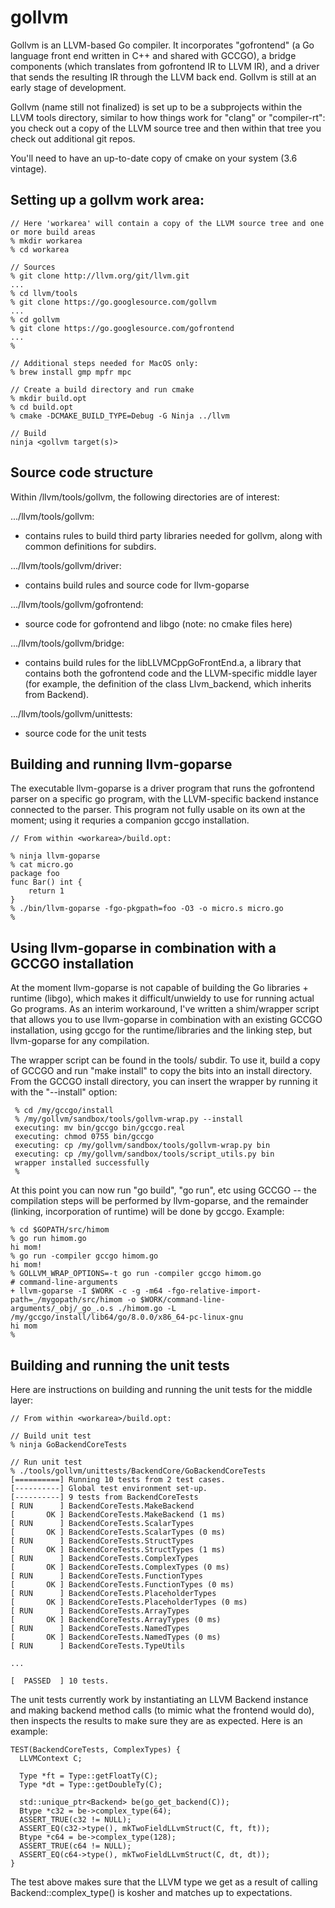 
# gollvm

Gollvm is an LLVM-based Go compiler. It incorporates "gofrontend" (a Go language front end written in C++ and shared with GCCGO), a bridge components (which translates from gofrontend IR to LLVM IR), and a driver that sends the resulting IR through the LLVM back end. Gollvm is still at an early stage of development.

Gollvm (name still not finalized) is set up to be a subprojects within the LLVM tools directory, similar to how things work for "clang" or "compiler-rt": you check out a copy of the LLVM source tree and then within that tree you check out additional git repos. 

You'll need to have an up-to-date copy of cmake on your system (3.6 vintage).

## Setting up a gollvm work area:

```
// Here 'workarea' will contain a copy of the LLVM source tree and one or more build areas
% mkdir workarea
% cd workarea

// Sources
% git clone http://llvm.org/git/llvm.git
...
% cd llvm/tools
% git clone https://go.googlesource.com/gollvm
...
% cd gollvm
% git clone https://go.googlesource.com/gofrontend
...
%

// Additional steps needed for MacOS only:
% brew install gmp mpfr mpc

// Create a build directory and run cmake
% mkdir build.opt
% cd build.opt
% cmake -DCMAKE_BUILD_TYPE=Debug -G Ninja ../llvm

// Build
ninja <gollvm target(s)>
```

## Source code structure

Within <workarea>/llvm/tools/gollvm, the following directories are of interest:

.../llvm/tools/gollvm:

 * contains rules to build third party libraries needed for gollvm, 
   along with common definitions for subdirs.
 
.../llvm/tools/gollvm/driver:

 * contains build rules and source code for llvm-goparse
 
.../llvm/tools/gollvm/gofrontend:

 * source code for gofrontend and libgo (note: no cmake files here)

.../llvm/tools/gollvm/bridge:

 * contains build rules for the libLLVMCppGoFrontEnd.a, a library that contains both the gofrontend code and the LLVM-specific middle layer (for example, the definition of the class Llvm_backend, which inherits from Backend).
 
.../llvm/tools/gollvm/unittests:

 * source code for the unit tests
 
## Building and running llvm-goparse

The executable llvm-goparse is a driver program that runs the gofrontend parser on a specific go program, with the LLVM-specific backend instance connected to the parser. This program not fully usable on its own at the moment; using it requries a companion gccgo installation. 

```
// From within <workarea>/build.opt:

% ninja llvm-goparse
% cat micro.go
package foo
func Bar() int {
	return 1
}
% ./bin/llvm-goparse -fgo-pkgpath=foo -O3 -o micro.s micro.go
% 
```

## Using llvm-goparse in combination with a GCCGO installation

At the moment llvm-goparse is not capable of building the Go libraries + runtime (libgo), which makes it difficult/unwieldy to use for running actual Go programs. As an interim workaround, I've written a shim/wrapper script that allows you to use llvm-goparse in combination with an existing GCCGO installation, using gccgo for the runtime/libraries and the linking step, but llvm-goparse for any compilation. 

The wrapper script can be found in the tools/ subdir. To use it, build a copy of GCCGO and run "make install" to copy the bits into an install directory. From the GCCGO install directory, you can insert the wrapper by running it with the "--install" option:

```
 % cd /my/gccgo/install
 % /my/gollvm/sandbox/tools/gollvm-wrap.py --install
 executing: mv bin/gccgo bin/gccgo.real
 executing: chmod 0755 bin/gccgo
 executing: cp /my/gollvm/sandbox/tools/gollvm-wrap.py bin
 executing: cp /my/gollvm/sandbox/tools/script_utils.py bin
 wrapper installed successfully
 %

```

At this point you can now run "go build", "go run", etc using GCCGO -- the compilation steps will be performed by llvm-goparse, and the remainder (linking, incorporation of runtime) will be done by gccgo. Example:

```
% cd $GOPATH/src/himom
% go run himom.go
hi mom!
% go run -compiler gccgo himom.go
hi mom!
% GOLLVM_WRAP_OPTIONS=-t go run -compiler gccgo himom.go
# command-line-arguments
+ llvm-goparse -I $WORK -c -g -m64 -fgo-relative-import-path=_/mygopath/src/himom -o $WORK/command-line-arguments/_obj/_go_.o.s ./himom.go -L /my/gccgo/install/lib64/go/8.0.0/x86_64-pc-linux-gnu
hi mom
%
```

## Building and running the unit tests

Here are instructions on building and running the unit tests for the middle layer:

```
// From within <workarea>/build.opt:

// Build unit test
% ninja GoBackendCoreTests 

// Run unit test
% ./tools/gollvm/unittests/BackendCore/GoBackendCoreTests
[==========] Running 10 tests from 2 test cases.
[----------] Global test environment set-up.
[----------] 9 tests from BackendCoreTests
[ RUN      ] BackendCoreTests.MakeBackend
[       OK ] BackendCoreTests.MakeBackend (1 ms)
[ RUN      ] BackendCoreTests.ScalarTypes
[       OK ] BackendCoreTests.ScalarTypes (0 ms)
[ RUN      ] BackendCoreTests.StructTypes
[       OK ] BackendCoreTests.StructTypes (1 ms)
[ RUN      ] BackendCoreTests.ComplexTypes
[       OK ] BackendCoreTests.ComplexTypes (0 ms)
[ RUN      ] BackendCoreTests.FunctionTypes
[       OK ] BackendCoreTests.FunctionTypes (0 ms)
[ RUN      ] BackendCoreTests.PlaceholderTypes
[       OK ] BackendCoreTests.PlaceholderTypes (0 ms)
[ RUN      ] BackendCoreTests.ArrayTypes
[       OK ] BackendCoreTests.ArrayTypes (0 ms)
[ RUN      ] BackendCoreTests.NamedTypes
[       OK ] BackendCoreTests.NamedTypes (0 ms)
[ RUN      ] BackendCoreTests.TypeUtils

...

[  PASSED  ] 10 tests.
```

The unit tests currently work by instantiating an LLVM Backend instance and making backend method calls (to mimic what the frontend would do), then inspects the results to make sure they are as expected. Here is an example:

```
TEST(BackendCoreTests, ComplexTypes) {
  LLVMContext C;

  Type *ft = Type::getFloatTy(C);
  Type *dt = Type::getDoubleTy(C);

  std::unique_ptr<Backend> be(go_get_backend(C));
  Btype *c32 = be->complex_type(64);
  ASSERT_TRUE(c32 != NULL);
  ASSERT_EQ(c32->type(), mkTwoFieldLLvmStruct(C, ft, ft));
  Btype *c64 = be->complex_type(128);
  ASSERT_TRUE(c64 != NULL);
  ASSERT_EQ(c64->type(), mkTwoFieldLLvmStruct(C, dt, dt));
}
```

The test above makes sure that the LLVM type we get as a result of calling Backend::complex_type() is kosher and matches up to expectations.


